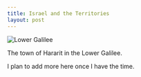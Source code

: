 ```yaml
---
title: Israel and the Territories
layout: post
---
```


![Lower Galilee](http://farm8.staticflickr.com/7459/9019061079_91345ae5d1_c.jpg)

The town of Hararit in the Lower Galilee.

I plan to add more here once I have the time.
